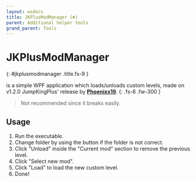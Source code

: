 ```yaml
---
layout: wsdocs
title: JKPlusModManager (✖)
parent: Additional helper tools
grand_parent: Tools
---
```


# JKPlusModManager <a target="_blank" title="Download tool" href="https://github.com/Phoenixx19/JumpKingPlus/releases/tag/v1.2.0"><ion-icon name="download"></ion-icon></a><a title="Go to repository" target="_blank" href="https://github.com/Phoenixx19/JumpKingPlus/tree/master/JKPlusModManager"><ion-icon name="logo-github"></ion-icon></a>
{: #jkplusmodmanager .title.fs-9 }

is a simple WPF application which loads/unloads custom levels, made on v1.2.0 JumpKingPlus' release by [**Phoenixx19**](https://github.com/Phoenixx19).
{: .fs-6 .fw-300 }

> Not recommended since it breaks easily.

## Usage

1. Run the executable.
2. Change folder by using the button if the folder is not correct.
3. Click "Unload" inside the "Current mod" section to remove the previous level.
4. Click "Select new mod".
5. Click "Load" to load the new custom level.
6. Done!